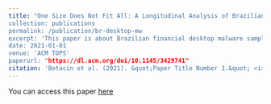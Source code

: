```yaml
---
title: "One Size Does Not Fit All: A Longitudinal Analysis of Brazilian Financial Malware”
collection: publications
permalink: /publication/br-desktop-mw
excerpt: 'This paper is about Brazilian financial desktop malware samples.'
date: 2021-01-01
venue: 'ACM TOPS'
paperurl: "https://dl.acm.org/doi/10.1145/3429741"
citation: 'Botacin et al. (2021). &quot;Paper Title Number 1.&quot; <i>ACM TOPS</i>.'
---
```

You can access this paper [here](https://dl.acm.org/doi/10.1145/3429741)
